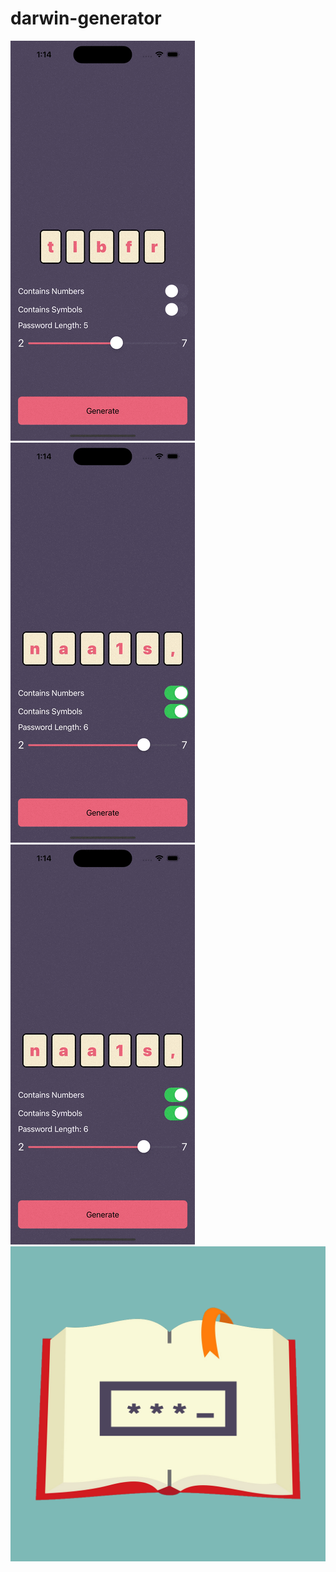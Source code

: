 # darwin-generator
![alt text](DocumentationMedia/Generate.gif "Title")
![alt text](DocumentationMedia/Select.gif "Title")
![alt text](DocumentationMedia/Customize.gif "Title")
![alt text](DocumentationMedia/AppIcon.png "Title")
